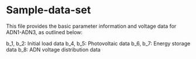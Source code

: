 # Sample-data-set
This file provides the basic parameter information and voltage data for ADN1-ADN3, as outlined below:

b_1, b_2: Initial load data
b_4, b_5: Photovoltaic data
b_6, b_7: Energy storage data
b_8: ADN voltage distribution data
